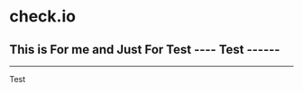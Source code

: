 # check.io
This is For me and Just For Test ----  Test ------
---------------------------------------


------------------------------------
Test
